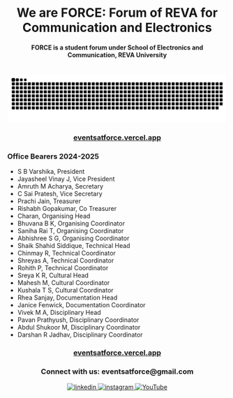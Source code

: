 <div align="center">
<h1 align="center">We are FORCE: Forum of REVA for Communication and Electronics</h1>
<h4 align="center">FORCE is a student forum under School of Electronics and Communication, REVA University</h4>
</div>
<br>

<picture>
  <source
    media="(prefers-color-scheme: dark)"
    srcset="https://raw.githubusercontent.com/platane/snk/output/github-contribution-grid-snake-dark.svg"
  />
  <source
    media="(prefers-color-scheme: light)"
    srcset="https://raw.githubusercontent.com/platane/snk/output/github-contribution-grid-snake.svg"
  />
  <img
    alt="github contribution grid snake animation"
    src="https://raw.githubusercontent.com/platane/snk/output/github-contribution-grid-snake.svg"
  />
</picture>

<h3 align="center"><a href="https://eventsatforce.vercel.app" target="_blank">eventsatforce.vercel.app</a></h3>

<h3 align="left">Office Bearers 2024-2025</h3>
<p align="center">
  <ul>
    <li>S B Varshika, President</li>
    <li>Jayasheel Vinay J, Vice President</li>
    <li>Amruth M Acharya, Secretary</li>
    <li> C Sai Pratesh, Vice Secretary</li>
    <li>Prachi Jain, Treasurer</li>
    <li>Rishabh Gopakumar, Co Treasurer</li>
    <li>Charan, Organising Head</li>
    <li>Bhuvana B K, Organising Coordinator</li>
    <li>Saniha Rai T, Organising Coordinator</li>
    <li>Abhishree S G, Organising Coordinator</li>
    <li>Shaik Shahid Siddique, Technical Head</li>
    <li>Chinmay R, Technical Coordinator</li>
    <li>Shreyas A, Technical Coordinator</li>
    <li>Rohith P, Technical Coordinator</li>
    <li>Sreya K R, Cultural Head</li>
    <li>Mahesh M, Cultural Coordinator</li>
    <li>Kushala T S, Cultural Coordinator</li>
    <li>Rhea Sanjay, Documentation Head</li>
    <li>Janice Fenwick, Documentation Coordinator</li>
    <li>Vivek M A, Disciplinary Head</li>
    <li>Pavan Prathyush, Disciplinary Coordinator</li>
    <li>Abdul Shukoor M, Disciplinary Coordinator</li>
    <li>Darshan R Jadhav, Disciplinary Coordinator</li>
  </ul>
</p>

<h3 align="center"><a href="https://eventsatforce.vercel.app" target="_blank">eventsatforce.vercel.app</a></h3>
<div align="center">

<h3 align="center">Connect with us: eventsatforce@gmail.com</a></h3>

<a href="https://www.linkedin.com/company/eventsatforce/" target="_blank">
<img src=https://img.shields.io/badge/linkedin-%2300acee.svg?color=405DE6&style=for-the-badge&logo=linkedin&logoColor=white alt=linkedin style="margin-bottom: 5px;" />

<a href="https://www.instagram.com/eventsatforce/" target="_blank">
<img src=https://img.shields.io/badge/instagram-%ff5851db.svg?color=C13584&style=for-the-badge&logo=instagram&logoColor=white alt=instagram style="margin-bottom: 5px;" />
</a>

<a href="https://www.youtube.com/@eventsatforce" target="_blank">
<img src=https://img.shields.io/badge/youtube-%2300acee.svg?color=FF0000&style=for-the-badge&logo=youtube&logoColor=white alt=YouTube style="margin-bottom: 5px;" />
</a>

</div>
